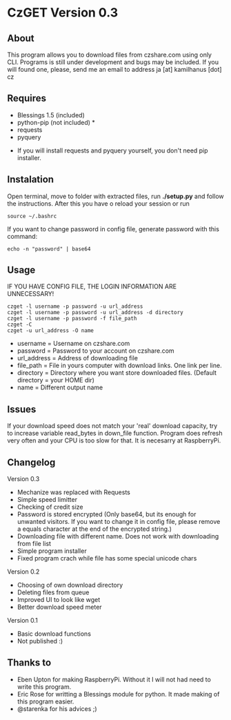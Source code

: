 CzGET Version 0.3
=====

About
-----
This program allows you to download files from czshare.com using only CLI. Programs is still under development and bugs may be included. If you will found one, please, send me an email to address ja [at] kamilhanus [dot] cz

Requires
-----
 - Blessings 1.5 (included)
 - python-pip (not included) *
 - requests
 - pyquery

* If you will install requests and pyquery yourself, you don't need pip installer.

Instalation
-----

Open terminal, move to folder with extracted files, run __./setup.py__ and follow the instructions.
After this you have o reload your session or run

    source ~/.bashrc

If you want to change password in config file, generate password with this command:

    echo -n "password" | base64

Usage
-----

IF YOU HAVE CONFIG FILE, THE LOGIN INFORMATION ARE UNNECESSARY!

    czget -l username -p password -u url_address
    czget -l username -p password -u url_address -d directory
    czget -l username -p password -f file_path 
    czget -C
    czget -u url_address -O name

 - username = Username on czshare.com
 - password = Password to your account on czshare.com
 - url_address = Address of downloading file
 - file_path = File in yours computer with download links. One link per line.
 - directory = Directory where you want store downloaded files. (Default directory = your HOME dir)
 - name = Different output name

Issues
-----
If your download speed does not match your 'real' download capacity, try to increase variable read_bytes in down_file function. Program does refresh very often and your CPU is too slow for that. It is necesarry at RaspberryPi.

Changelog
-----

Version 0.3
 - Mechanize was replaced with Requests
 - Simple speed limitter
 - Checking of credit size
 - Password is stored encrypted (Only base64, but its enough for unwanted visitors. If you want to change it in config file, please remove a equals character at the end of the encrypted string.)
 - Downloading file with different name. Does not work with downloading from file list
 - Simple program installer
 - Fixed program crach while file has some special unicode chars

Version 0.2
 - Choosing of own download directory
 - Deleting files from queue
 - Improved UI to look like wget
 - Better download speed meter

Version 0.1
 - Basic download functions
 - Not published :)

Thanks to
-----
 - Eben Upton for making RaspberryPi. Without it I will not had need to write this program.
 - Eric Rose for writting a Blessings module for python. It made making of this program easier.
 - @starenka for his advices ;)
